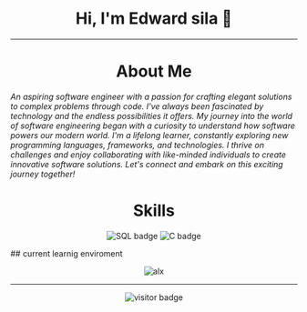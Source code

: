 <h1 align="center">Hi, I'm Edward sila 👋</h1>
<p align="center">
 <!--- <a href="https://www.linkedin.com/in/emanuel-marshal/">LinkedIn</a> •
  <a href="https://twitter.com/emanuelmarshal">Twitter</a> --->
</p>

---
<h1 align="center">About Me</h1>

*An aspiring software engineer with a passion for crafting elegant solutions to complex problems through code. I've always been fascinated by technology and the endless possibilities it offers. My journey into the world of software engineering began with a curiosity to understand how software powers our modern world. I'm a lifelong learner, constantly exploring new programming languages, frameworks, and technologies. I thrive on challenges and enjoy collaborating with like-minded individuals to create innovative software solutions. Let's connect and embark on this exciting journey together!*
<h1 align="center">Skills</h1>

<p align="center">
  <img src="https://img.shields.io/badge/SQL-4479A1?logo=mysql&logoColor=white&style=for-the-badge" alt="SQL badge" />
  <img src="https://img.shields.io/badge/C-A8B9CC?logo=c&logoColor=white&style=for-the-badge" alt="C badge" />
</p>
## current learnig enviroment
<p align="center">
  <img src="https://assets.imaginablefutures.com/media/images/ALX_Logo.max-200x150.png" alt="alx" />
</p>

---

<p align="center">
  <img src="https://visitor-badge.glitch.me/badge?page_id=edwardsila" alt="visitor badge"/>
</p>
<!---
kenyanthugger/kenyanthugger is a ✨ special ✨ repository because its `README.md` (this file) appears on your GitHub profile.
You can click the Preview link to take a look at your changes.
--->
